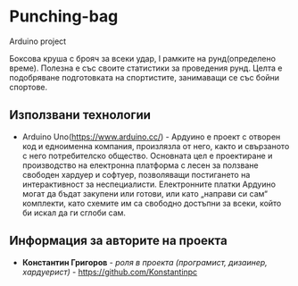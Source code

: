 # Punching-bag

Arduino project

Боксова круша с брояч за всеки удар, l рамките на рунд(определено време). Полезна е със своите статистики за проведения рунд.
Целта е подобряване подготовката на спортистите, занимаващи се със бойни спортове.

## Използвани технологии 

* Arduino Uno(https://www.arduino.cc/) - Ардуино е проект с отворен код и едноименна компания, произлязла от него, както и свързаното с него потребителско общество. Основната цел е проектиране и производство на електронна платформа с лесен за ползване свободен хардуер и софтуер, позволяващи постигането на интерактивност за неспециалисти. Електронните платки Ардуино могат да бъдат закупени или готови, или като „направи си сам“ комплекти, като схемите им са свободно достъпни за всеки, който би искал да ги сглоби сам.

## Информация за авторите на проекта 

* **Константин Григоров** - *роля в проекта (програмист, дизаинер, хардуерист)* - https://github.com/Konstantinpc

